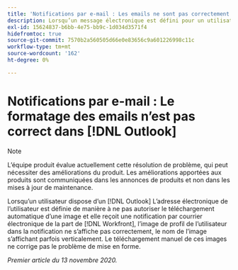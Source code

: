 ```yaml
---
title: 'Notifications par e-mail : Les emails ne sont pas correctement formatés dans Outlook'
description: Lorsqu’un message électronique est défini pour un utilisateur disposant d’une adresse électronique Outlook de sorte qu’il n’autorise pas le téléchargement automatique d’une image et qu’il reçoit une notification par courrier électronique de la part de [!DNL Workfront], l’image de profil de l’utilisateur dans la notification ne s’affiche pas correctement, le nom de l’image s’affichant parfois verticalement. Le téléchargement manuel de ces images ne corrige pas le problème de mise en forme.
exl-id: 15624837-b6bb-4e75-bb9c-1d034d3571f4
hidefromtoc: true
source-git-commit: 7570b2a560505d66e0e83656c9a601226998c11c
workflow-type: tm+mt
source-wordcount: '162'
ht-degree: 0%

---
```


# Notifications par e-mail : Le formatage des emails n’est pas correct dans [!DNL Outlook]

>[!NOTE]
>
>L’équipe produit évalue actuellement cette résolution de problème, qui peut nécessiter des améliorations du produit. Les améliorations apportées aux produits sont communiquées dans les annonces de produits et non dans les mises à jour de maintenance.

Lorsqu’un utilisateur dispose d’un [!DNL Outlook] L’adresse électronique de l’utilisateur est définie de manière à ne pas autoriser le téléchargement automatique d’une image et elle reçoit une notification par courrier électronique de la part de [!DNL Workfront], l’image de profil de l’utilisateur dans la notification ne s’affiche pas correctement, le nom de l’image s’affichant parfois verticalement. Le téléchargement manuel de ces images ne corrige pas le problème de mise en forme.


_Premier article du 13 novembre 2020._
